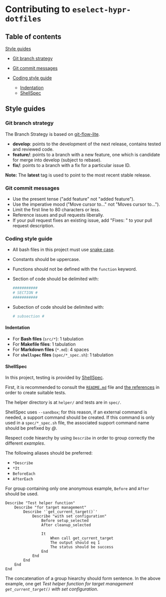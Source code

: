 # Contributing to `eselect-hypr-dotfiles`

## Table of contents

[Style guides](#style-guides)
  - [Git branch strategy](#git-branch-strategy)
  - [Git commit messages](#git-commit-messages)

  - [Coding style guide](#coding-style-guide)
    - [Indentation](#indentation)
    - [ShellSpec](#shellspec)

## Style guides

### Git branch strategy

The Branch Strategy is based on [git-flow-lite](http://nvie.com/posts/a-successful-git-branching-model/).

- **develop**: points to the development of the next release, contains tested and reviewed code.
- **feature/_<name>_**: points to a branch with a new feature, one which is candidate for merge into develop (subject to rebase).
- **fix/_<name>_**: points to a branch with a fix for a particular issue ID.

**Note:** The **latest** tag is used to point to the most recent stable release.

### Git commit messages

- Use the present tense ("add feature" not "added feature").
- Use the imperative mood ("Move cursor to..." not "Moves cursor to...").
- Limit the first line to 80 characters or less.
- Reference issues and pull requests liberally.
- If your pull request fixes an existing issue, add "Fixes: _<ISSUEURL>_" to your pull request description.

### Coding style guide

- All bash files in this project must use [snake case](https://en.wikipedia.org/wiki/Snake_case).
- Constants should be uppercase.
- Functions should not be defined with the `function` keyword.

- Section of code should be delimited with:

    ```bash
    ###########
    # SECTION #
    ###########
    ```

- Subection of code should be delimited with:

    ```bash
    # subsection #
    ```

#### Indentation

- For **Bash files** (`src/*`): 1 tabulation
- For **Makefile files**: 1 tabulation
- For **Markdown files** (`*.md`): 4 spaces
- For **`shellspec` files** (`spec/*_spec.sh`): 1 tabulation

#### ShellSpec

In this project, testing is provided by [ShellSpec](https://shellspec.info/).

First, it is recommended to consult the [`README.md`](https://github.com/shellspec/shellspec/blob/master/README.md) file and [the references](https://github.com/shellspec/shellspec/blob/master/docs/references.md) in order to create suitable tests.

The helper directory is at `helper/` and tests are in `spec/`.

ShellSpec uses `--sandbox`; for this reason, if an external command is needed, a support command should be created.
If this command is only used in a `spec/*_spec.sh` file, the associated support command name should be prefixed by _@_.

Respect code hiearchy by using `Describe` in order to group correctly the different _examples_.

The following aliases should be preferred:
- `*Describe`
- `*It`
- `BeforeEach`
- `AfterEach`

For group containing only one anonymous example, `Before` and `After` should be used.

```
Describe "Test helper function"
    Describe "for target management"
        Describe '`get_current_target()`'
            Describe "with set configuration"
                Before setup_selected
                After cleanup_selected

                It
                    When call get_current_target
                    The output should eq 1
                    The status should be success
                End
            End
        End
    End
End
```

The concatenation of a group hiearchy should form sentence.
In the above example, one get _Test helper function for target management `get_current_target()` with set configuration_.
